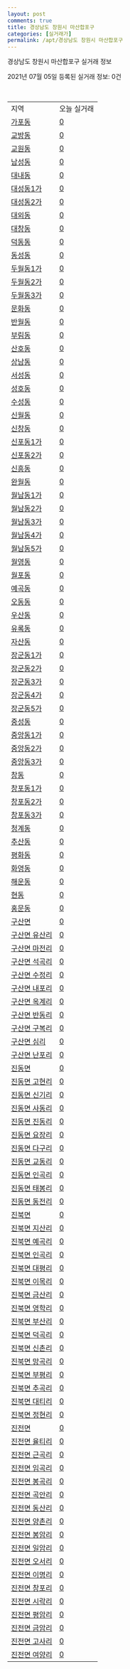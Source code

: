 ```yaml
---
layout: post
comments: true
title: 경상남도 창원시 마산합포구
categories: [실거래가]
permalink: /apt/경상남도 창원시 마산합포구
---
```


경상남도 창원시 마산합포구 실거래 정보

2021년 07월 05일 등록된 실거래 정보: 0건

<script type="text/javascript">
  google.charts.load('current', {'packages':['corechart']});
  google.charts.setOnLoadCallback(drawChart);

  function drawChart() {
    var data = google.visualization.arrayToDataTable([['거래일', '매매', '전월세', '전매'], ['20-07', 210, 130, 25], ['20-08', 145, 149, 12], ['20-09', 133, 135, 10], ['20-10', 188, 147, 27], ['20-11', 252, 181, 58], ['20-12', 339, 270, 123], ['21-01', 261, 322, 105], ['21-02', 200, 296, 108], ['21-03', 252, 275, 86], ['21-04', 343, 187, 226], ['21-05', 286, 213, 236], ['21-06', 170, 142, 32], ['21-07', 0, 6, 0]]);

    var options = {
      title: '최근 유형별 거래량 추이',
      legend: { position: 'bottom' }
    };

    var chart = new google.visualization.LineChart(document.getElementById('columnchart_material'));
    chart.draw(data, (options));
  }
</script>

<div id="columnchart_material" style="width: 95%; margin-left: -35px"></div>
<br>
<table class="sortable">
  <tr>
    <td>지역</td>
    <td>오늘 실거래</td>
  </tr>

  
  <tr class="item">
    <td><a href="경상남도 창원시 마산합포구 가포동">가포동</a></td>
    <td><a href="경상남도 창원시 마산합포구 가포동">0</a></td>
  </tr>
    

  <tr class="item">
    <td><a href="경상남도 창원시 마산합포구 교방동">교방동</a></td>
    <td><a href="경상남도 창원시 마산합포구 교방동">0</a></td>
  </tr>
    

  <tr class="item">
    <td><a href="경상남도 창원시 마산합포구 교원동">교원동</a></td>
    <td><a href="경상남도 창원시 마산합포구 교원동">0</a></td>
  </tr>
    

  <tr class="item">
    <td><a href="경상남도 창원시 마산합포구 남성동">남성동</a></td>
    <td><a href="경상남도 창원시 마산합포구 남성동">0</a></td>
  </tr>
    

  <tr class="item">
    <td><a href="경상남도 창원시 마산합포구 대내동">대내동</a></td>
    <td><a href="경상남도 창원시 마산합포구 대내동">0</a></td>
  </tr>
    

  <tr class="item">
    <td><a href="경상남도 창원시 마산합포구 대성동1가">대성동1가</a></td>
    <td><a href="경상남도 창원시 마산합포구 대성동1가">0</a></td>
  </tr>
    

  <tr class="item">
    <td><a href="경상남도 창원시 마산합포구 대성동2가">대성동2가</a></td>
    <td><a href="경상남도 창원시 마산합포구 대성동2가">0</a></td>
  </tr>
    

  <tr class="item">
    <td><a href="경상남도 창원시 마산합포구 대외동">대외동</a></td>
    <td><a href="경상남도 창원시 마산합포구 대외동">0</a></td>
  </tr>
    

  <tr class="item">
    <td><a href="경상남도 창원시 마산합포구 대창동">대창동</a></td>
    <td><a href="경상남도 창원시 마산합포구 대창동">0</a></td>
  </tr>
    

  <tr class="item">
    <td><a href="경상남도 창원시 마산합포구 덕동동">덕동동</a></td>
    <td><a href="경상남도 창원시 마산합포구 덕동동">0</a></td>
  </tr>
    

  <tr class="item">
    <td><a href="경상남도 창원시 마산합포구 동성동">동성동</a></td>
    <td><a href="경상남도 창원시 마산합포구 동성동">0</a></td>
  </tr>
    

  <tr class="item">
    <td><a href="경상남도 창원시 마산합포구 두월동1가">두월동1가</a></td>
    <td><a href="경상남도 창원시 마산합포구 두월동1가">0</a></td>
  </tr>
    

  <tr class="item">
    <td><a href="경상남도 창원시 마산합포구 두월동2가">두월동2가</a></td>
    <td><a href="경상남도 창원시 마산합포구 두월동2가">0</a></td>
  </tr>
    

  <tr class="item">
    <td><a href="경상남도 창원시 마산합포구 두월동3가">두월동3가</a></td>
    <td><a href="경상남도 창원시 마산합포구 두월동3가">0</a></td>
  </tr>
    

  <tr class="item">
    <td><a href="경상남도 창원시 마산합포구 문화동">문화동</a></td>
    <td><a href="경상남도 창원시 마산합포구 문화동">0</a></td>
  </tr>
    

  <tr class="item">
    <td><a href="경상남도 창원시 마산합포구 반월동">반월동</a></td>
    <td><a href="경상남도 창원시 마산합포구 반월동">0</a></td>
  </tr>
    

  <tr class="item">
    <td><a href="경상남도 창원시 마산합포구 부림동">부림동</a></td>
    <td><a href="경상남도 창원시 마산합포구 부림동">0</a></td>
  </tr>
    

  <tr class="item">
    <td><a href="경상남도 창원시 마산합포구 산호동">산호동</a></td>
    <td><a href="경상남도 창원시 마산합포구 산호동">0</a></td>
  </tr>
    

  <tr class="item">
    <td><a href="경상남도 창원시 마산합포구 상남동">상남동</a></td>
    <td><a href="경상남도 창원시 마산합포구 상남동">0</a></td>
  </tr>
    

  <tr class="item">
    <td><a href="경상남도 창원시 마산합포구 서성동">서성동</a></td>
    <td><a href="경상남도 창원시 마산합포구 서성동">0</a></td>
  </tr>
    

  <tr class="item">
    <td><a href="경상남도 창원시 마산합포구 성호동">성호동</a></td>
    <td><a href="경상남도 창원시 마산합포구 성호동">0</a></td>
  </tr>
    

  <tr class="item">
    <td><a href="경상남도 창원시 마산합포구 수성동">수성동</a></td>
    <td><a href="경상남도 창원시 마산합포구 수성동">0</a></td>
  </tr>
    

  <tr class="item">
    <td><a href="경상남도 창원시 마산합포구 신월동">신월동</a></td>
    <td><a href="경상남도 창원시 마산합포구 신월동">0</a></td>
  </tr>
    

  <tr class="item">
    <td><a href="경상남도 창원시 마산합포구 신창동">신창동</a></td>
    <td><a href="경상남도 창원시 마산합포구 신창동">0</a></td>
  </tr>
    

  <tr class="item">
    <td><a href="경상남도 창원시 마산합포구 신포동1가">신포동1가</a></td>
    <td><a href="경상남도 창원시 마산합포구 신포동1가">0</a></td>
  </tr>
    

  <tr class="item">
    <td><a href="경상남도 창원시 마산합포구 신포동2가">신포동2가</a></td>
    <td><a href="경상남도 창원시 마산합포구 신포동2가">0</a></td>
  </tr>
    

  <tr class="item">
    <td><a href="경상남도 창원시 마산합포구 신흥동">신흥동</a></td>
    <td><a href="경상남도 창원시 마산합포구 신흥동">0</a></td>
  </tr>
    

  <tr class="item">
    <td><a href="경상남도 창원시 마산합포구 완월동">완월동</a></td>
    <td><a href="경상남도 창원시 마산합포구 완월동">0</a></td>
  </tr>
    

  <tr class="item">
    <td><a href="경상남도 창원시 마산합포구 월남동1가">월남동1가</a></td>
    <td><a href="경상남도 창원시 마산합포구 월남동1가">0</a></td>
  </tr>
    

  <tr class="item">
    <td><a href="경상남도 창원시 마산합포구 월남동2가">월남동2가</a></td>
    <td><a href="경상남도 창원시 마산합포구 월남동2가">0</a></td>
  </tr>
    

  <tr class="item">
    <td><a href="경상남도 창원시 마산합포구 월남동3가">월남동3가</a></td>
    <td><a href="경상남도 창원시 마산합포구 월남동3가">0</a></td>
  </tr>
    

  <tr class="item">
    <td><a href="경상남도 창원시 마산합포구 월남동4가">월남동4가</a></td>
    <td><a href="경상남도 창원시 마산합포구 월남동4가">0</a></td>
  </tr>
    

  <tr class="item">
    <td><a href="경상남도 창원시 마산합포구 월남동5가">월남동5가</a></td>
    <td><a href="경상남도 창원시 마산합포구 월남동5가">0</a></td>
  </tr>
    

  <tr class="item">
    <td><a href="경상남도 창원시 마산합포구 월영동">월영동</a></td>
    <td><a href="경상남도 창원시 마산합포구 월영동">0</a></td>
  </tr>
    

  <tr class="item">
    <td><a href="경상남도 창원시 마산합포구 월포동">월포동</a></td>
    <td><a href="경상남도 창원시 마산합포구 월포동">0</a></td>
  </tr>
    

  <tr class="item">
    <td><a href="경상남도 창원시 마산합포구 예곡동">예곡동</a></td>
    <td><a href="경상남도 창원시 마산합포구 예곡동">0</a></td>
  </tr>
    

  <tr class="item">
    <td><a href="경상남도 창원시 마산합포구 오동동">오동동</a></td>
    <td><a href="경상남도 창원시 마산합포구 오동동">0</a></td>
  </tr>
    

  <tr class="item">
    <td><a href="경상남도 창원시 마산합포구 우산동">우산동</a></td>
    <td><a href="경상남도 창원시 마산합포구 우산동">0</a></td>
  </tr>
    

  <tr class="item">
    <td><a href="경상남도 창원시 마산합포구 유록동">유록동</a></td>
    <td><a href="경상남도 창원시 마산합포구 유록동">0</a></td>
  </tr>
    

  <tr class="item">
    <td><a href="경상남도 창원시 마산합포구 자산동">자산동</a></td>
    <td><a href="경상남도 창원시 마산합포구 자산동">0</a></td>
  </tr>
    

  <tr class="item">
    <td><a href="경상남도 창원시 마산합포구 장군동1가">장군동1가</a></td>
    <td><a href="경상남도 창원시 마산합포구 장군동1가">0</a></td>
  </tr>
    

  <tr class="item">
    <td><a href="경상남도 창원시 마산합포구 장군동2가">장군동2가</a></td>
    <td><a href="경상남도 창원시 마산합포구 장군동2가">0</a></td>
  </tr>
    

  <tr class="item">
    <td><a href="경상남도 창원시 마산합포구 장군동3가">장군동3가</a></td>
    <td><a href="경상남도 창원시 마산합포구 장군동3가">0</a></td>
  </tr>
    

  <tr class="item">
    <td><a href="경상남도 창원시 마산합포구 장군동4가">장군동4가</a></td>
    <td><a href="경상남도 창원시 마산합포구 장군동4가">0</a></td>
  </tr>
    

  <tr class="item">
    <td><a href="경상남도 창원시 마산합포구 장군동5가">장군동5가</a></td>
    <td><a href="경상남도 창원시 마산합포구 장군동5가">0</a></td>
  </tr>
    

  <tr class="item">
    <td><a href="경상남도 창원시 마산합포구 중성동">중성동</a></td>
    <td><a href="경상남도 창원시 마산합포구 중성동">0</a></td>
  </tr>
    

  <tr class="item">
    <td><a href="경상남도 창원시 마산합포구 중앙동1가">중앙동1가</a></td>
    <td><a href="경상남도 창원시 마산합포구 중앙동1가">0</a></td>
  </tr>
    

  <tr class="item">
    <td><a href="경상남도 창원시 마산합포구 중앙동2가">중앙동2가</a></td>
    <td><a href="경상남도 창원시 마산합포구 중앙동2가">0</a></td>
  </tr>
    

  <tr class="item">
    <td><a href="경상남도 창원시 마산합포구 중앙동3가">중앙동3가</a></td>
    <td><a href="경상남도 창원시 마산합포구 중앙동3가">0</a></td>
  </tr>
    

  <tr class="item">
    <td><a href="경상남도 창원시 마산합포구 창동">창동</a></td>
    <td><a href="경상남도 창원시 마산합포구 창동">0</a></td>
  </tr>
    

  <tr class="item">
    <td><a href="경상남도 창원시 마산합포구 창포동1가">창포동1가</a></td>
    <td><a href="경상남도 창원시 마산합포구 창포동1가">0</a></td>
  </tr>
    

  <tr class="item">
    <td><a href="경상남도 창원시 마산합포구 창포동2가">창포동2가</a></td>
    <td><a href="경상남도 창원시 마산합포구 창포동2가">0</a></td>
  </tr>
    

  <tr class="item">
    <td><a href="경상남도 창원시 마산합포구 창포동3가">창포동3가</a></td>
    <td><a href="경상남도 창원시 마산합포구 창포동3가">0</a></td>
  </tr>
    

  <tr class="item">
    <td><a href="경상남도 창원시 마산합포구 청계동">청계동</a></td>
    <td><a href="경상남도 창원시 마산합포구 청계동">0</a></td>
  </tr>
    

  <tr class="item">
    <td><a href="경상남도 창원시 마산합포구 추산동">추산동</a></td>
    <td><a href="경상남도 창원시 마산합포구 추산동">0</a></td>
  </tr>
    

  <tr class="item">
    <td><a href="경상남도 창원시 마산합포구 평화동">평화동</a></td>
    <td><a href="경상남도 창원시 마산합포구 평화동">0</a></td>
  </tr>
    

  <tr class="item">
    <td><a href="경상남도 창원시 마산합포구 화영동">화영동</a></td>
    <td><a href="경상남도 창원시 마산합포구 화영동">0</a></td>
  </tr>
    

  <tr class="item">
    <td><a href="경상남도 창원시 마산합포구 해운동">해운동</a></td>
    <td><a href="경상남도 창원시 마산합포구 해운동">0</a></td>
  </tr>
    

  <tr class="item">
    <td><a href="경상남도 창원시 마산합포구 현동">현동</a></td>
    <td><a href="경상남도 창원시 마산합포구 현동">0</a></td>
  </tr>
    

  <tr class="item">
    <td><a href="경상남도 창원시 마산합포구 홍문동">홍문동</a></td>
    <td><a href="경상남도 창원시 마산합포구 홍문동">0</a></td>
  </tr>
    

  <tr class="item">
    <td><a href="경상남도 창원시 마산합포구 구산면">구산면</a></td>
    <td><a href="경상남도 창원시 마산합포구 구산면">0</a></td>
  </tr>
    

  <tr class="item">
    <td><a href="경상남도 창원시 마산합포구 구산면 유산리">구산면 유산리</a></td>
    <td><a href="경상남도 창원시 마산합포구 구산면 유산리">0</a></td>
  </tr>
    

  <tr class="item">
    <td><a href="경상남도 창원시 마산합포구 구산면 마전리">구산면 마전리</a></td>
    <td><a href="경상남도 창원시 마산합포구 구산면 마전리">0</a></td>
  </tr>
    

  <tr class="item">
    <td><a href="경상남도 창원시 마산합포구 구산면 석곡리">구산면 석곡리</a></td>
    <td><a href="경상남도 창원시 마산합포구 구산면 석곡리">0</a></td>
  </tr>
    

  <tr class="item">
    <td><a href="경상남도 창원시 마산합포구 구산면 수정리">구산면 수정리</a></td>
    <td><a href="경상남도 창원시 마산합포구 구산면 수정리">0</a></td>
  </tr>
    

  <tr class="item">
    <td><a href="경상남도 창원시 마산합포구 구산면 내포리">구산면 내포리</a></td>
    <td><a href="경상남도 창원시 마산합포구 구산면 내포리">0</a></td>
  </tr>
    

  <tr class="item">
    <td><a href="경상남도 창원시 마산합포구 구산면 옥계리">구산면 옥계리</a></td>
    <td><a href="경상남도 창원시 마산합포구 구산면 옥계리">0</a></td>
  </tr>
    

  <tr class="item">
    <td><a href="경상남도 창원시 마산합포구 구산면 반동리">구산면 반동리</a></td>
    <td><a href="경상남도 창원시 마산합포구 구산면 반동리">0</a></td>
  </tr>
    

  <tr class="item">
    <td><a href="경상남도 창원시 마산합포구 구산면 구복리">구산면 구복리</a></td>
    <td><a href="경상남도 창원시 마산합포구 구산면 구복리">0</a></td>
  </tr>
    

  <tr class="item">
    <td><a href="경상남도 창원시 마산합포구 구산면 심리">구산면 심리</a></td>
    <td><a href="경상남도 창원시 마산합포구 구산면 심리">0</a></td>
  </tr>
    

  <tr class="item">
    <td><a href="경상남도 창원시 마산합포구 구산면 난포리">구산면 난포리</a></td>
    <td><a href="경상남도 창원시 마산합포구 구산면 난포리">0</a></td>
  </tr>
    

  <tr class="item">
    <td><a href="경상남도 창원시 마산합포구 진동면">진동면</a></td>
    <td><a href="경상남도 창원시 마산합포구 진동면">0</a></td>
  </tr>
    

  <tr class="item">
    <td><a href="경상남도 창원시 마산합포구 진동면 고현리">진동면 고현리</a></td>
    <td><a href="경상남도 창원시 마산합포구 진동면 고현리">0</a></td>
  </tr>
    

  <tr class="item">
    <td><a href="경상남도 창원시 마산합포구 진동면 신기리">진동면 신기리</a></td>
    <td><a href="경상남도 창원시 마산합포구 진동면 신기리">0</a></td>
  </tr>
    

  <tr class="item">
    <td><a href="경상남도 창원시 마산합포구 진동면 사동리">진동면 사동리</a></td>
    <td><a href="경상남도 창원시 마산합포구 진동면 사동리">0</a></td>
  </tr>
    

  <tr class="item">
    <td><a href="경상남도 창원시 마산합포구 진동면 진동리">진동면 진동리</a></td>
    <td><a href="경상남도 창원시 마산합포구 진동면 진동리">0</a></td>
  </tr>
    

  <tr class="item">
    <td><a href="경상남도 창원시 마산합포구 진동면 요장리">진동면 요장리</a></td>
    <td><a href="경상남도 창원시 마산합포구 진동면 요장리">0</a></td>
  </tr>
    

  <tr class="item">
    <td><a href="경상남도 창원시 마산합포구 진동면 다구리">진동면 다구리</a></td>
    <td><a href="경상남도 창원시 마산합포구 진동면 다구리">0</a></td>
  </tr>
    

  <tr class="item">
    <td><a href="경상남도 창원시 마산합포구 진동면 교동리">진동면 교동리</a></td>
    <td><a href="경상남도 창원시 마산합포구 진동면 교동리">0</a></td>
  </tr>
    

  <tr class="item">
    <td><a href="경상남도 창원시 마산합포구 진동면 인곡리">진동면 인곡리</a></td>
    <td><a href="경상남도 창원시 마산합포구 진동면 인곡리">0</a></td>
  </tr>
    

  <tr class="item">
    <td><a href="경상남도 창원시 마산합포구 진동면 태봉리">진동면 태봉리</a></td>
    <td><a href="경상남도 창원시 마산합포구 진동면 태봉리">0</a></td>
  </tr>
    

  <tr class="item">
    <td><a href="경상남도 창원시 마산합포구 진동면 동전리">진동면 동전리</a></td>
    <td><a href="경상남도 창원시 마산합포구 진동면 동전리">0</a></td>
  </tr>
    

  <tr class="item">
    <td><a href="경상남도 창원시 마산합포구 진북면">진북면</a></td>
    <td><a href="경상남도 창원시 마산합포구 진북면">0</a></td>
  </tr>
    

  <tr class="item">
    <td><a href="경상남도 창원시 마산합포구 진북면 지산리">진북면 지산리</a></td>
    <td><a href="경상남도 창원시 마산합포구 진북면 지산리">0</a></td>
  </tr>
    

  <tr class="item">
    <td><a href="경상남도 창원시 마산합포구 진북면 예곡리">진북면 예곡리</a></td>
    <td><a href="경상남도 창원시 마산합포구 진북면 예곡리">0</a></td>
  </tr>
    

  <tr class="item">
    <td><a href="경상남도 창원시 마산합포구 진북면 인곡리">진북면 인곡리</a></td>
    <td><a href="경상남도 창원시 마산합포구 진북면 인곡리">0</a></td>
  </tr>
    

  <tr class="item">
    <td><a href="경상남도 창원시 마산합포구 진북면 대평리">진북면 대평리</a></td>
    <td><a href="경상남도 창원시 마산합포구 진북면 대평리">0</a></td>
  </tr>
    

  <tr class="item">
    <td><a href="경상남도 창원시 마산합포구 진북면 이목리">진북면 이목리</a></td>
    <td><a href="경상남도 창원시 마산합포구 진북면 이목리">0</a></td>
  </tr>
    

  <tr class="item">
    <td><a href="경상남도 창원시 마산합포구 진북면 금산리">진북면 금산리</a></td>
    <td><a href="경상남도 창원시 마산합포구 진북면 금산리">0</a></td>
  </tr>
    

  <tr class="item">
    <td><a href="경상남도 창원시 마산합포구 진북면 영학리">진북면 영학리</a></td>
    <td><a href="경상남도 창원시 마산합포구 진북면 영학리">0</a></td>
  </tr>
    

  <tr class="item">
    <td><a href="경상남도 창원시 마산합포구 진북면 부산리">진북면 부산리</a></td>
    <td><a href="경상남도 창원시 마산합포구 진북면 부산리">0</a></td>
  </tr>
    

  <tr class="item">
    <td><a href="경상남도 창원시 마산합포구 진북면 덕곡리">진북면 덕곡리</a></td>
    <td><a href="경상남도 창원시 마산합포구 진북면 덕곡리">0</a></td>
  </tr>
    

  <tr class="item">
    <td><a href="경상남도 창원시 마산합포구 진북면 신촌리">진북면 신촌리</a></td>
    <td><a href="경상남도 창원시 마산합포구 진북면 신촌리">0</a></td>
  </tr>
    

  <tr class="item">
    <td><a href="경상남도 창원시 마산합포구 진북면 망곡리">진북면 망곡리</a></td>
    <td><a href="경상남도 창원시 마산합포구 진북면 망곡리">0</a></td>
  </tr>
    

  <tr class="item">
    <td><a href="경상남도 창원시 마산합포구 진북면 부평리">진북면 부평리</a></td>
    <td><a href="경상남도 창원시 마산합포구 진북면 부평리">0</a></td>
  </tr>
    

  <tr class="item">
    <td><a href="경상남도 창원시 마산합포구 진북면 추곡리">진북면 추곡리</a></td>
    <td><a href="경상남도 창원시 마산합포구 진북면 추곡리">0</a></td>
  </tr>
    

  <tr class="item">
    <td><a href="경상남도 창원시 마산합포구 진북면 대티리">진북면 대티리</a></td>
    <td><a href="경상남도 창원시 마산합포구 진북면 대티리">0</a></td>
  </tr>
    

  <tr class="item">
    <td><a href="경상남도 창원시 마산합포구 진북면 정현리">진북면 정현리</a></td>
    <td><a href="경상남도 창원시 마산합포구 진북면 정현리">0</a></td>
  </tr>
    

  <tr class="item">
    <td><a href="경상남도 창원시 마산합포구 진전면">진전면</a></td>
    <td><a href="경상남도 창원시 마산합포구 진전면">0</a></td>
  </tr>
    

  <tr class="item">
    <td><a href="경상남도 창원시 마산합포구 진전면 율티리">진전면 율티리</a></td>
    <td><a href="경상남도 창원시 마산합포구 진전면 율티리">0</a></td>
  </tr>
    

  <tr class="item">
    <td><a href="경상남도 창원시 마산합포구 진전면 근곡리">진전면 근곡리</a></td>
    <td><a href="경상남도 창원시 마산합포구 진전면 근곡리">0</a></td>
  </tr>
    

  <tr class="item">
    <td><a href="경상남도 창원시 마산합포구 진전면 임곡리">진전면 임곡리</a></td>
    <td><a href="경상남도 창원시 마산합포구 진전면 임곡리">0</a></td>
  </tr>
    

  <tr class="item">
    <td><a href="경상남도 창원시 마산합포구 진전면 봉곡리">진전면 봉곡리</a></td>
    <td><a href="경상남도 창원시 마산합포구 진전면 봉곡리">0</a></td>
  </tr>
    

  <tr class="item">
    <td><a href="경상남도 창원시 마산합포구 진전면 곡안리">진전면 곡안리</a></td>
    <td><a href="경상남도 창원시 마산합포구 진전면 곡안리">0</a></td>
  </tr>
    

  <tr class="item">
    <td><a href="경상남도 창원시 마산합포구 진전면 동산리">진전면 동산리</a></td>
    <td><a href="경상남도 창원시 마산합포구 진전면 동산리">0</a></td>
  </tr>
    

  <tr class="item">
    <td><a href="경상남도 창원시 마산합포구 진전면 양촌리">진전면 양촌리</a></td>
    <td><a href="경상남도 창원시 마산합포구 진전면 양촌리">0</a></td>
  </tr>
    

  <tr class="item">
    <td><a href="경상남도 창원시 마산합포구 진전면 봉암리">진전면 봉암리</a></td>
    <td><a href="경상남도 창원시 마산합포구 진전면 봉암리">0</a></td>
  </tr>
    

  <tr class="item">
    <td><a href="경상남도 창원시 마산합포구 진전면 일암리">진전면 일암리</a></td>
    <td><a href="경상남도 창원시 마산합포구 진전면 일암리">0</a></td>
  </tr>
    

  <tr class="item">
    <td><a href="경상남도 창원시 마산합포구 진전면 오서리">진전면 오서리</a></td>
    <td><a href="경상남도 창원시 마산합포구 진전면 오서리">0</a></td>
  </tr>
    

  <tr class="item">
    <td><a href="경상남도 창원시 마산합포구 진전면 이명리">진전면 이명리</a></td>
    <td><a href="경상남도 창원시 마산합포구 진전면 이명리">0</a></td>
  </tr>
    

  <tr class="item">
    <td><a href="경상남도 창원시 마산합포구 진전면 창포리">진전면 창포리</a></td>
    <td><a href="경상남도 창원시 마산합포구 진전면 창포리">0</a></td>
  </tr>
    

  <tr class="item">
    <td><a href="경상남도 창원시 마산합포구 진전면 시락리">진전면 시락리</a></td>
    <td><a href="경상남도 창원시 마산합포구 진전면 시락리">0</a></td>
  </tr>
    

  <tr class="item">
    <td><a href="경상남도 창원시 마산합포구 진전면 평암리">진전면 평암리</a></td>
    <td><a href="경상남도 창원시 마산합포구 진전면 평암리">0</a></td>
  </tr>
    

  <tr class="item">
    <td><a href="경상남도 창원시 마산합포구 진전면 금암리">진전면 금암리</a></td>
    <td><a href="경상남도 창원시 마산합포구 진전면 금암리">0</a></td>
  </tr>
    

  <tr class="item">
    <td><a href="경상남도 창원시 마산합포구 진전면 고사리">진전면 고사리</a></td>
    <td><a href="경상남도 창원시 마산합포구 진전면 고사리">0</a></td>
  </tr>
    

  <tr class="item">
    <td><a href="경상남도 창원시 마산합포구 진전면 여양리">진전면 여양리</a></td>
    <td><a href="경상남도 창원시 마산합포구 진전면 여양리">0</a></td>
  </tr>
    


</table>


    